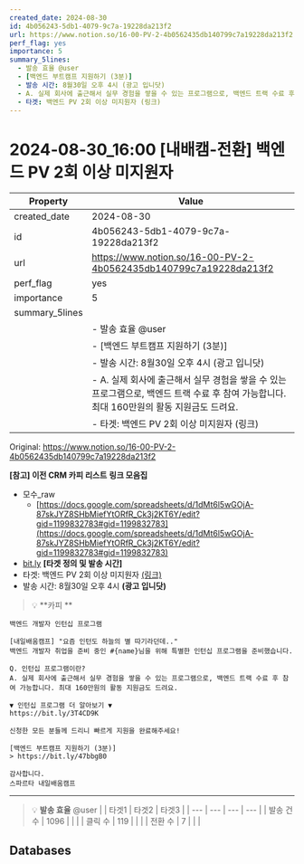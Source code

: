 ```yaml
---
created_date: 2024-08-30
id: 4b056243-5db1-4079-9c7a-19228da213f2
url: https://www.notion.so/16-00-PV-2-4b0562435db140799c7a19228da213f2
perf_flag: yes
importance: 5
summary_5lines:
  - 발송 효율 @user
  - [백엔드 부트캠프 지원하기 (3분)]
  - 발송 시간: 8월30일 오후 4시 (광고 입니닷)
  - A. 실제 회사에 출근해서 실무 경험을 쌓을 수 있는 프로그램으로, 백엔드 트랙 수료 후 참여 가능합니다. 최대 160만원의 활동 지원금도 드려요.
  - 타겟: 백엔드 PV 2회 이상 미지원자 (링크)
---
```


# 2024-08-30_16:00 [내배캠-전환] 백엔드 PV 2회 이상 미지원자

| Property | Value |
| --- | --- |
| created_date | 2024-08-30 |
| id | 4b056243-5db1-4079-9c7a-19228da213f2 |
| url | https://www.notion.so/16-00-PV-2-4b0562435db140799c7a19228da213f2 |
| perf_flag | yes |
| importance | 5 |
| summary_5lines | |
|  | - 발송 효율 @user |
|  | - [백엔드 부트캠프 지원하기 (3분)] |
|  | - 발송 시간: 8월30일 오후 4시 (광고 입니닷) |
|  | - A. 실제 회사에 출근해서 실무 경험을 쌓을 수 있는 프로그램으로, 백엔드 트랙 수료 후 참여 가능합니다. 최대 160만원의 활동 지원금도 드려요. |
|  | - 타겟: 백엔드 PV 2회 이상 미지원자 (링크) |

Original: https://www.notion.so/16-00-PV-2-4b0562435db140799c7a19228da213f2

**[참고] 이전 CRM 카피 리스트**
**링크 모음집**
- 모수_raw
  - [https://docs.google.com/spreadsheets/d/1dMt6l5wGOjA-87skJYZ8SHbMiefYtORfR_Ck3j2KT6Y/edit?gid=1199832783#gid=1199832783](https://docs.google.com/spreadsheets/d/1dMt6l5wGOjA-87skJYZ8SHbMiefYtORfR_Ck3j2KT6Y/edit?gid=1199832783#gid=1199832783)
- [bit.ly](http://bit.ly/)
**[타겟 정의 및 발송 시간]**
- 타겟: 백엔드 PV 2회 이상 미지원자 [(링크)](https://redash-v2.spartacodingclub.kr/queries/3457/source)
- 발송 시간: 8월30일 오후 4시 **(****광고**** 입니닷)**
> 💡 **카피 **
```plain text
백엔드 개발자 인턴십 프로그램
```
```plain text
[내일배움캠프] "요즘 인턴도 하늘의 별 따기라던데.."
백엔드 개발자 취업을 준비 중인 #{name}님을 위해 특별한 인턴십 프로그램을 준비했습니다.

Q. 인턴십 프로그램이란?
A. 실제 회사에 출근해서 실무 경험을 쌓을 수 있는 프로그램으로, 백엔드 트랙 수료 후 참여 가능합니다. 최대 160만원의 활동 지원금도 드려요.

▼ 인턴십 프로그램 더 알아보기 ▼
https://bit.ly/3T4CD9K

신청한 모든 분들께 드리니 빠르게 지원을 완료해주세요!

[백엔드 부트캠프 지원하기 (3분)]
> https://bit.ly/47bbgB0

감사합니다.
스파르타 내일배움캠프
```

---
> 💡 **발송 효율** @user 
|  | 타겟1 | 타겟2 | 타겟3 |
| --- | --- | --- | --- |
| 발송 건수 | 1096 |  |  |
| 클릭 수  | 119 |  |  |
| 전환 수 | 7 |  |  |

## Databases
